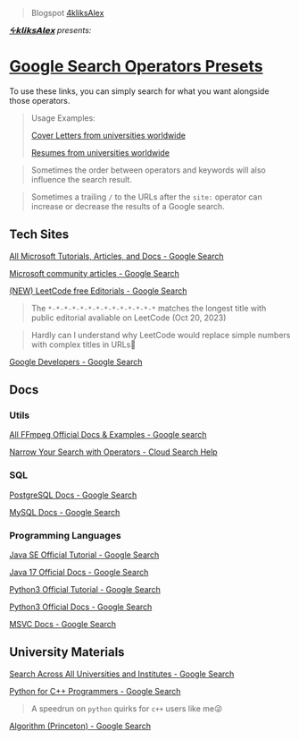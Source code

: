 <!-- > [!IMPORTANT] -->
> Blogspot [4kliksAlex](https://4kliksAlex.blogspot.com/)

*[**ᔰ**𝗸𝗹𝗶𝗸𝘀𝗔𝗹𝗲𝘅](https://github.com/4kliksAlex) presents:*
# [Google Search Operators Presets](https://support.google.com/cloudsearch/answer/6172299#zippy=%2Ccloud-search-operators)

To use these links, you can simply search for what you want alongside those operators.

<!-- > [!NOTE] --> <!-- deprecated in GitHub Pages -->
> Usage Examples:
>
> [Cover Letters from universities worldwide](https://www.google.com/search?q=site%3Aedu+OR+site%3Aedu.*+OR+site%3Aac+OR+site%3Aac.*+cover+letter+filetype%3A%28docx+OR+pdf+OR+html%29)
>
> [Resumes from universities worldwide](https://www.google.com/search?q=site%3Aedu+OR+site%3Aedu.*+OR+site%3Aac+OR+site%3Aac.*+resume+filetype%3A%28docx+OR+pdf+OR+html%29)

<!-- > [!WARNING] -->
> Sometimes the order between operators and keywords will also influence the search result.

<!-- > [!WARNING] -->
> Sometimes a trailing `/` to the URLs after the `site:` operator can increase or decrease the results of a Google search.

## Tech Sites

[All Microsoft Tutorials, Articles, and Docs - Google Search](https://www.google.com/search?q=site%3Amicrosoft.com%0D%0A-site%3Alearn.microsoft.com%2F*-*%2Fanswers%2Fquestions%2F+%0D%0A-site%3Aanswers.microsoft.com%2F*-*%2F*%2Fforum%2F%0D%0A-site%3Atechcommunity.microsoft.com%2F+%0D%0A-site%3Acommunity.fabric.microsoft.com%2F)

[Microsoft community articles - Google Search](https://www.google.com/search?q=%22Forum+Article+Info%22+site%3Amicrosoft.com)

[(NEW) LeetCode free Editorials - Google Search](https://www.google.com/search?q=site%3Aleetcode.com%2Fproblems%2F*%2Feditorial%2F+OR%0D%0Asite%3Aleetcode.com%2Fproblems%2F*-*%2Feditorial%2F+OR%0D%0Asite%3Aleetcode.com%2Fproblems%2F*-*-*%2Feditorial%2F+OR%0D%0Asite%3Aleetcode.com%2Fproblems%2F*-*-*-*%2Feditorial%2F+OR%0D%0Asite%3Aleetcode.com%2Fproblems%2F*-*-*-*-*%2Feditorial%2F+OR%0D%0Asite%3Aleetcode.com%2Fproblems%2F*-*-*-*-*-*%2Feditorial%2F+OR%0D%0Asite%3Aleetcode.com%2Fproblems%2F*-*-*-*-*-*-*%2Feditorial%2F+OR%0D%0Asite%3Aleetcode.com%2Fproblems%2F*-*-*-*-*-*-*-*%2Feditorial%2F+OR%0D%0Asite%3Aleetcode.com%2Fproblems%2F*-*-*-*-*-*-*-*-*%2Feditorial%2F+OR%0D%0Asite%3Aleetcode.com%2Fproblems%2F*-*-*-*-*-*-*-*-*-*%2Feditorial%2F+OR%0D%0Asite%3Aleetcode.com%2Fproblems%2F*-*-*-*-*-*-*-*-*-*-*%2Feditorial%2F+OR%0D%0Asite%3Aleetcode.com%2Fproblems%2F*-*-*-*-*-*-*-*-*-*-*-*%2Feditorial%2F+OR%0D%0Asite%3Aleetcode.com%2Fproblems%2F*-*-*-*-*-*-*-*-*-*-*-*-*%2Feditorial%2F+OR%0D%0Asite%3Aleetcode.com%2Fproblems%2F*-*-*-*-*-*-*-*-*-*-*-*-*-*%2Feditorial%2F)
> The `*-*-*-*-*-*-*-*-*-*-*-*-*-*` matches the longest title with public editorial avaliable on LeetCode (Oct 20, 2023)

> Hardly can I understand why LeetCode would replace simple numbers with complex titles in URLs🤔
<!-- [(old) LeetCode free Editorials - Google Search](https://www.google.com/search?q=site%3Aleetcode.com%2Fproblems%2F*%2Feditorial) -->

[Google Developers - Google Search](https://www.google.com/search?q=site%3Adevelopers.google.com)

## Docs

### Utils

[All FFmpeg Official Docs & Examples - Google search](https://www.google.com/search?q=site%3Affmpeg.org+-site%3Affmpeg.org%2Fpipermail+-site%3Atrac.ffmpeg.org%2Fticket+-site%3Atrac.ffmpeg.org%2Ftags+-site%3Apatchwork.ffmpeg.org%2Fpatch)

[Narrow Your Search with Operators - Cloud Search Help](https://support.google.com/cloudsearch/answer/6172299#zippy=%2Ccloud-search-operators)

### SQL

[PostgreSQL Docs - Google Search](https://www.google.com/search?q=site%3Apostgresql.org%2Fdocs%2Fcurrent%2F)

[MySQL Docs - Google Search](https://www.google.com/search?q=site%3Adev.mysql.com%2Fdoc%2Frefman%2F8.0%2Fen%2F)

### Programming Languages

[Java SE Official Tutorial - Google Search](https://www.google.com/search?q=site%3A*.oracle.com%2Fjavase%2Ftutorial%2F)

[Java 17 Official Docs - Google Search](https://www.google.com/search?q=site%3A*.oracle.com%2F*%2F*%2F*%2F17%2F)

[Python3 Official Tutorial - Google Search](https://www.google.com/search?q=site%3Adocs.python.org%2F3%2Ftutorial%2F)

[Python3 Official Docs - Google Search](https://www.google.com/search?q=site%3Adocs.python.org%2F)

[MSVC Docs - Google Search](https://www.google.com/search?q=site%3Alearn.microsoft.com%2Fen-us%2Fcpp%2F)

## University Materials

[Search Across All Universities and Institutes  - Google Search](https://www.google.com/search?q=site%3Aedu+OR+site%3Aedu.*+OR+site%3Aac+OR+site%3Aac.*)

[Python for C++ Programmers - Google Search](https://www.google.com/search?q=site%3Apython.pages.doc.ic.ac.uk%2F)

> A speedrun on `python` quirks for `c++` users like me😜

[Algorithm (Princeton) - Google Search](https://www.google.com/search?q=site%3Aalgs4.cs.princeton.edu%2F)
